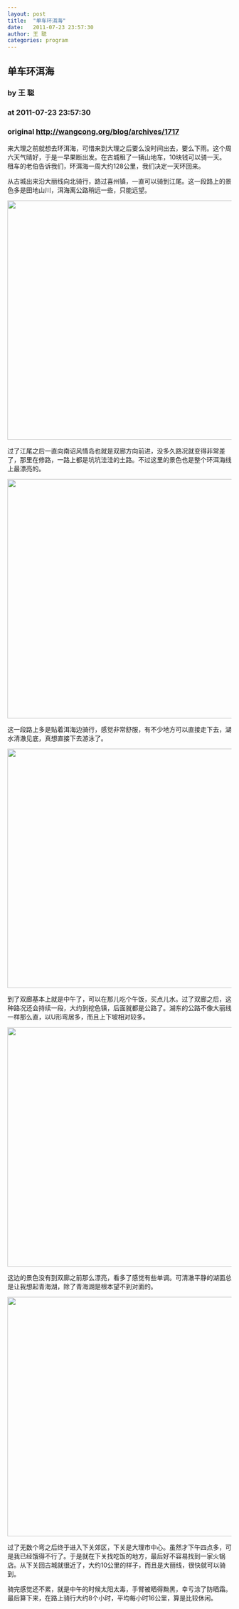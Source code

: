 ```yaml
---
layout: post
title:  "单车环洱海"
date:   2011-07-23 23:57:30
author: 王 聪
categories: program
---
```


## 单车环洱海
### by 王 聪
### at 2011-07-23 23:57:30
### original <http://wangcong.org/blog/archives/1717>

<p>来大理之前就想去环洱海，可惜来到大理之后要么没时间出去，要么下雨。这个周六天气晴好，于是一早果断出发。在古城租了一辆山地车，10块钱可以骑一天。租车的老伯告诉我们，环洱海一周大约128公里，我们决定一天环回来。</p>
<p>从古城出来沿大丽线向北骑行，路过喜州镇，一直可以骑到江尾。这一段路上的景色多是田地山川，洱海离公路稍远一些，只能远望。</p>
<p style="text-align:center"><a href="http://wangcong.org/blog/wp-content/uploads/2011/07/IMG_9175_2.jpeg"><img title="苍山" src="http://wangcong.org/blog/wp-content/uploads/2011/07/IMG_9175_2-1024x768.jpg" alt="" width="717" height="538"></a></p>
<p>过了江尾之后一直向南诏风情岛也就是双廊方向前进，没多久路况就变得非常差了，那里在修路，一路上都是坑坑洼洼的土路。不过这里的景色也是整个环洱海线上最漂亮的。</p>
<p style="text-align:center"><a href="http://wangcong.org/blog/wp-content/uploads/2011/07/IMG_9181.jpg"><img title="洱海" src="http://wangcong.org/blog/wp-content/uploads/2011/07/IMG_9181-1024x768.jpg" alt="" width="717" height="538"></a></p>
<p>这一段路上多是贴着洱海边骑行，感觉非常舒服，有不少地方可以直接走下去，湖水清澈见底，真想直接下去游泳了。</p>
<p style="text-align:center"><a href="http://wangcong.org/blog/wp-content/uploads/2011/07/IMG_9194.jpg"><img title="洱海" src="http://wangcong.org/blog/wp-content/uploads/2011/07/IMG_9194-1024x768.jpg" alt="" width="717" height="538"></a></p>
<p>到了双廊基本上就是中午了，可以在那儿吃个午饭，买点儿水。过了双廊之后，这种路况还会持续一段，大约到挖色镇，后面就都是公路了。湖东的公路不像大丽线一样那么直，以U形弯居多，而且上下坡相对较多。</p>
<p style="text-align:center"><a href="http://wangcong.org/blog/wp-content/uploads/2011/07/IMG_9202.jpg"><img title="湖东公路" src="http://wangcong.org/blog/wp-content/uploads/2011/07/IMG_9202-1024x768.jpg" alt="" width="717" height="538"></a></p>
<p>这边的景色没有到双廊之前那么漂亮，看多了感觉有些单调。可清澈平静的湖面总是让我想起青海湖，除了青海湖是根本望不到对面的。</p>
<p style="text-align:center"><a href="http://wangcong.org/blog/wp-content/uploads/2011/07/IMG_9203.jpg"><img title="洱海" src="http://wangcong.org/blog/wp-content/uploads/2011/07/IMG_9203-1024x768.jpg" alt="" width="717" height="538"></a></p>
<p>过了无数个弯之后终于进入下关郊区，下关是大理市中心。虽然才下午四点多，可是我已经饿得不行了。于是就在下关找吃饭的地方，最后好不容易找到一家火锅店。从下关回古城就很近了，大约10公里的样子，而且是大丽线，很快就可以骑到。</p>
<p>骑完感觉还不累，就是中午的时候太阳太毒，手臂被晒得黝黑，幸亏涂了防晒霜。最后算下来，在路上骑行大约8个小时，平均每小时16公里，算是比较休闲。</p>
<p></p>